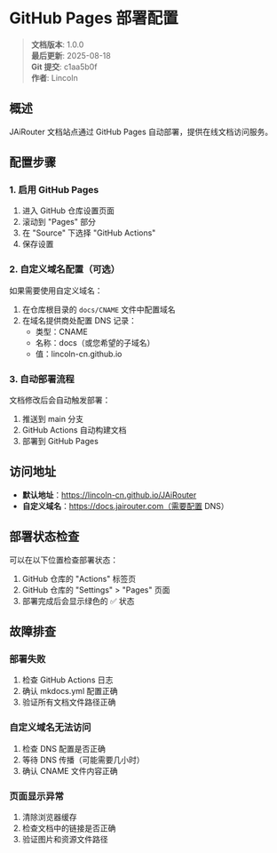 ﻿# GitHub Pages 部署配置

<!-- 版本信息 -->
> **文档版本**: 1.0.0  
> **最后更新**: 2025-08-18  
> **Git 提交**: c1aa5b0f  
> **作者**: Lincoln
<!-- /版本信息 -->


## 概述

JAiRouter 文档站点通过 GitHub Pages 自动部署，提供在线文档访问服务。

## 配置步骤

### 1. 启用 GitHub Pages

1. 进入 GitHub 仓库设置页面
2. 滚动到 "Pages" 部分
3. 在 "Source" 下选择 "GitHub Actions"
4. 保存设置

### 2. 自定义域名配置（可选）

如果需要使用自定义域名：

1. 在仓库根目录的 `docs/CNAME` 文件中配置域名
2. 在域名提供商处配置 DNS 记录：
   - 类型：CNAME
   - 名称：docs（或您希望的子域名）
   - 值：lincoln-cn.github.io

### 3. 自动部署流程

文档修改后会自动触发部署：

1. 推送到 main 分支
2. GitHub Actions 自动构建文档
3. 部署到 GitHub Pages

## 访问地址

- **默认地址**：https://lincoln-cn.github.io/JAiRouter
- **自定义域名**：https://docs.jairouter.com（需要配置 DNS）

## 部署状态检查

可以在以下位置检查部署状态：

1. GitHub 仓库的 "Actions" 标签页
2. GitHub 仓库的 "Settings" > "Pages" 页面
3. 部署完成后会显示绿色的 ✅ 状态

## 故障排查

### 部署失败

1. 检查 GitHub Actions 日志
2. 确认 mkdocs.yml 配置正确
3. 验证所有文档文件路径正确

### 自定义域名无法访问

1. 检查 DNS 配置是否正确
2. 等待 DNS 传播（可能需要几小时）
3. 确认 CNAME 文件内容正确

### 页面显示异常

1. 清除浏览器缓存
2. 检查文档中的链接是否正确
3. 验证图片和资源文件路径